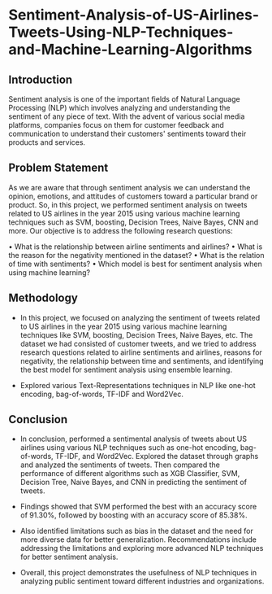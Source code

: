# Sentiment-Analysis-of-US-Airlines-Tweets-Using-NLP-Techniques-and-Machine-Learning-Algorithms
## Introduction
Sentiment analysis is one of the important fields of Natural Language Processing (NLP) which involves analyzing and understanding the sentiment of any piece of text. With the advent of various social media platforms, companies focus on them for customer feedback and communication to understand their customers' sentiments toward their products and services. 
## Problem Statement
As we are aware that through sentiment analysis we can understand the opinion, emotions, and attitudes of customers toward a particular brand or product. So, in this project, we performed sentiment analysis on tweets related to US airlines in the year 2015 using various machine learning techniques such as SVM, boosting, Decision Trees, Naive Bayes, CNN and more. Our objective is to address the following research questions:

•	What is the relationship between airline sentiments and airlines?
•	What is the reason for the negativity mentioned in the dataset?
•	What is the relation of time with sentiments?
•	Which model is best for sentiment analysis when using machine learning?
## Methodology
- In this project, we focused on analyzing the sentiment of tweets related to US airlines in the year 2015 using various machine learning techniques like SVM, boosting, Decision Trees, Naive Bayes, etc. The dataset we had consisted of customer tweets, and we tried to address research questions related to airline sentiments and airlines, reasons for negativity, the relationship between time and sentiments, and identifying the best model for sentiment analysis using ensemble learning. 

- Explored various Text-Representations techniques in NLP like one-hot encoding, bag-of-words, TF-IDF and Word2Vec.
## Conclusion
- In conclusion, performed a sentimental analysis of tweets about US airlines using various NLP techniques such as one-hot encoding, bag-of-words, TF-IDF, and Word2Vec. Explored the dataset through graphs and analyzed the sentiments of tweets. Then compared the performance of different algorithms such as XGB Classifier, SVM, Decision Tree, Naive Bayes, and CNN in predicting the sentiment of tweets. 

- Findings showed that SVM performed the best with an accuracy score of 91.30%, followed by boosting with an accuracy score of 85.38%. 

- Also identified limitations such as bias in the dataset and the need for more diverse data for better generalization. Recommendations include addressing the limitations and exploring more advanced NLP techniques for better sentiment analysis.

- Overall, this project demonstrates the usefulness of NLP techniques in analyzing public sentiment toward different industries and organizations.
